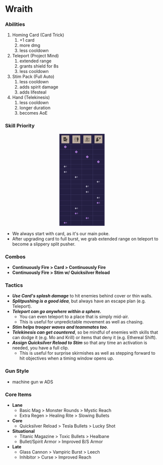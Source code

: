 # Wraith

### Abilities
1. Homing Card (Card Trick)
   1. +1 card
   2. more dmg
   3. less cooldown
2. Teleport (Project Mind)
   1. extended range
   2. grants shield for 8s
   3. less cooldown
3. Stim Pack (Full Auto)
   1. less cooldown
   2. adds spirit damage
   3. adds lifesteal
4. Hand (Telekinesis)
   1. less cooldown
   2. longer duration
   3. becomes AoE
### Skill Priority

<p align="center">
  <img src="wraith-apo.png" alt="logo" height="300"/>
</p>

- We always start with card, as it's our main poke.
- After upgrading card to full burst, we grab extended range on teleport to become a slippery split pusher.

### Combos
- **Continuously Fire > Card > Continuously Fire**
- **Continuously Fire > Stim w/ Quicksilver Reload**

### Tactics
- ***Use Card's splash damage*** to hit enemies behind cover or thin walls.
- ***Splitpushing is a good idea***, but always have an escape plan (e.g. Teleport).
- ***Teleport can go anywhere within a sphere.***
  - You can even teleport to a place that is simply mid-air.
  - This is useful for unpredictable movement as well as chasing.
- ***Stim helps trooper waves and teammates too***.
- ***Telekinesis can get countered***, so be mindful of enemies with skills that can dodge it (e.g. Mo and Krill) or items that deny it (e.g. Ethereal Shift).
- ***Assign Quicksilver Reload to Stim*** so that any time an activation is needed, you have a full clip.
  - This is useful for surprise skirmishes as well as stepping forward to hit objectives when a timing window opens up.

### Gun Style
- machine gun w ADS

### Core Items
- **Lane**
   - Basic Mag > Monster Rounds > Mystic Reach
   - Extra Regen > Healing Rite > Slowing Bullets
- **Core**
   - Quicksilver Reload > Tesla Bullets > Lucky Shot
- **Situational**
   - Titanic Magazine > Toxic Bullets > Healbane
   - Bullet/Spirit Armor > Improved B/S Armor
- **Late**
  - Glass Cannon > Vampiric Burst > Leech
  - Inhibitor > Curse > Improved Reach

